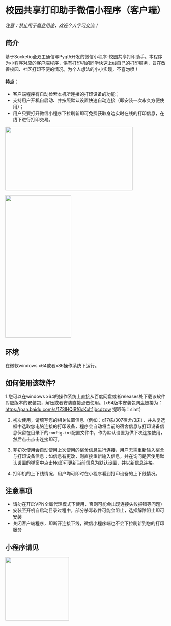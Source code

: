 # 校园共享打印助手微信小程序（客户端）

*注意：禁止用于商业用途，欢迎个人学习交流！*


## 简介

基于Socketio全双工通信与Pyqt5开发的微信小程序-校园共享打印助手。本程序为小程序对应的客户端程序，供有打印机的同学快速上线自己的打印服务，旨在改善校园、社区打印不便的情况。为个人想法的小小实现，不喜勿喷！

#### 特点：
* 客户端程序有自动检索本机所连接的打印设备的功能；
* 支持用户开机自启动、并按照默认设置快速自动连接（即安装一次永久方便使用）；
* 用户只要打开微信小程序下拉刷新即可免费获取身边实时在线的打印信息，在线下进行打印交易。


<img src="https://mmbiz.qpic.cn/mmbiz_png/QsUWqPChJWY8I5AsoW8j1lIThuibf4YqVV583L6PWhAhe46B9NzhJHcT48rCibrfWYC5upDxe5747m5JrQtKSP4w/0?wx_fmt=png" width = "400" height = "200" 
align=center>


<img src="https://mmbiz.qpic.cn/mmbiz_jpg/QsUWqPChJWZEj6CLVpYsUftHauom2ah0vz6Uzrb4PCQeFMQBwLdeFokLaSIwwgPWtlTBeXvMExSOlBVqb1vKwQ/0?wx_fmt=jpeg" width = "207" height = "448" 
align=center>




## 环境


在微软windows x64或者x86操作系统下运行。



## 如何使用该软件?

1.您可以在windows x64的操作系统上直接从百度网盘或者releases处下载该软件对应版本的安装包，解压或者安装直接点击使用。（x64版本安装包网盘链接为：https://pan.baidu.com/s/1Z3IHQlBf6cKolt1jbcdzow 
提取码：simt）



2. 初次使用，请填写您的相关位置信息（例如：d17栋/307宿舍/3床），并从复选框中选取您电脑连接的打印设备，程序会自动将当前的宿舍信息与打印设备信息保留在目录下的`config.ini`配置文件中，作为默认设置为供下次连接使用，然后点击点击连接即可。



3. 非初次使用会自动使用上次使用的宿舍信息进行连接，用户无需重新输入宿舍与打印设备信息；如信息有更改，则直接重新输入信息，并在询问是否使用默认设置的弹窗中点击No即可更新当前信息为默认设置，并以新信息连接。


4. 打印机的上下线情况，用户均可即时在小程序看到打印设备的上下线情况。

## 注意事项
* 请勿在开启VPN全局代理模式下使用，否则可能会出现连接失败报错等问题）
* 安装至开机自启动目录过程中，部分杀毒软件可能会阻止，选择解除阻止即可安装
* 关闭客户端程序，即断开连接下线，微信小程序端也不会下拉刷新到您的打印服务


## 小程序请见
<img src="https://mmbiz.qpic.cn/mmbiz_jpg/QsUWqPChJWY8I5AsoW8j1lIThuibf4YqV8KFlUmiaGVswt4mlCAoxUNZ1avthhtCiamicjuQsgniaZDc4XEH0kx0QvA/0?wx_fmt=jpeg" width = "200" height = "200" 
align=center>
